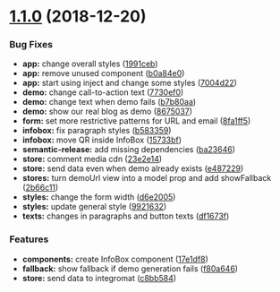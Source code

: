 # [1.1.0](https://github.com/frontity/autodemos/compare/v1.0.0...v1.1.0) (2018-12-20)


### Bug Fixes

* **app:** change overall styles ([1991ceb](https://github.com/frontity/autodemos/commit/1991ceb))
* **app:** remove unused component ([b0a84e0](https://github.com/frontity/autodemos/commit/b0a84e0))
* **app:** start using inject and change some styles ([7004d22](https://github.com/frontity/autodemos/commit/7004d22))
* **demo:** change call-to-action text ([7730ef0](https://github.com/frontity/autodemos/commit/7730ef0))
* **demo:** change text when demo fails ([b7b80aa](https://github.com/frontity/autodemos/commit/b7b80aa))
* **demo:** show our real blog as demo ([8675037](https://github.com/frontity/autodemos/commit/8675037))
* **form:** set more restrictive patterns for URL and email ([8fa1ff5](https://github.com/frontity/autodemos/commit/8fa1ff5))
* **infobox:** fix paragraph styles ([b583359](https://github.com/frontity/autodemos/commit/b583359))
* **infobox:** move QR inside InfoBox ([15733bf](https://github.com/frontity/autodemos/commit/15733bf))
* **semantic-release:** add missing dependencies ([ba23646](https://github.com/frontity/autodemos/commit/ba23646))
* **store:** comment media cdn ([23e2e14](https://github.com/frontity/autodemos/commit/23e2e14))
* **store:** send data even when demo already exists ([e487229](https://github.com/frontity/autodemos/commit/e487229))
* **stores:** turn demoUrl view into a model prop and add showFallback ([2b66c11](https://github.com/frontity/autodemos/commit/2b66c11))
* **styles:** change the form width ([d6e2005](https://github.com/frontity/autodemos/commit/d6e2005))
* **styles:** update general style ([9921632](https://github.com/frontity/autodemos/commit/9921632))
* **texts:** changes in paragraphs and button texts ([df1673f](https://github.com/frontity/autodemos/commit/df1673f))


### Features

* **components:** create InfoBox component ([17e1df8](https://github.com/frontity/autodemos/commit/17e1df8))
* **fallback:** show fallback if demo generation fails ([f80a646](https://github.com/frontity/autodemos/commit/f80a646))
* **store:** send data to integromat ([c8bb584](https://github.com/frontity/autodemos/commit/c8bb584))
